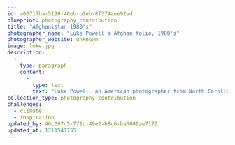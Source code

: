 ```yaml
---
id: a00717ba-5120-46eb-b2eb-8f374aee92ed
blueprint: photography_contribution
title: "Afghanistan 1980's"
photographer_name: "Luke Powell's Afghan folio, 1980's"
photographer_website: unknown
image: luke.jpg
description:
  -
    type: paragraph
    content:
      -
        type: text
        text: "Luke Powell, an American photographer from North Carolina, spent six years photographing in the Fertile Cresent, from the late 1970's to the early 1980's. He was one of the few image-makers who made his own dye-transfer prints, which he exhibited widely across the planet. "
collection_type: photography-contribution
challenges:
  - climate
  - inspiration
updated_by: 46c097c5-771c-49e2-b8c6-ba6009ae7172
updated_at: 1711547755
---
```

